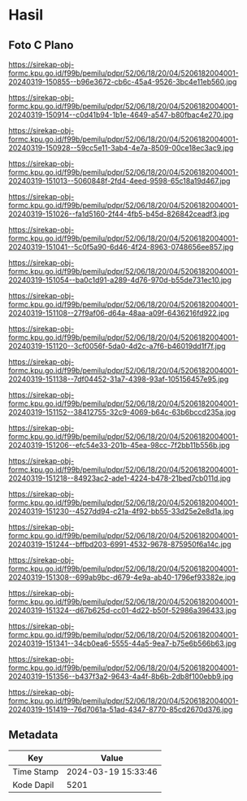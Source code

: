 # Hasil

## Foto C Plano

https://sirekap-obj-formc.kpu.go.id/f99b/pemilu/pdpr/52/06/18/20/04/5206182004001-20240319-150855--b96e3672-cb6c-45a4-9526-3bc4e11eb560.jpg

https://sirekap-obj-formc.kpu.go.id/f99b/pemilu/pdpr/52/06/18/20/04/5206182004001-20240319-150914--c0d41b94-1b1e-4649-a547-b80fbac4e270.jpg

https://sirekap-obj-formc.kpu.go.id/f99b/pemilu/pdpr/52/06/18/20/04/5206182004001-20240319-150928--59cc5e11-3ab4-4e7a-8509-00ce18ec3ac9.jpg

https://sirekap-obj-formc.kpu.go.id/f99b/pemilu/pdpr/52/06/18/20/04/5206182004001-20240319-151013--5060848f-2fd4-4eed-9598-65c18a19d467.jpg

https://sirekap-obj-formc.kpu.go.id/f99b/pemilu/pdpr/52/06/18/20/04/5206182004001-20240319-151026--fa1d5160-2f44-4fb5-b45d-826842ceadf3.jpg

https://sirekap-obj-formc.kpu.go.id/f99b/pemilu/pdpr/52/06/18/20/04/5206182004001-20240319-151041--5c0f5a90-6d46-4f24-8963-0748656ee857.jpg

https://sirekap-obj-formc.kpu.go.id/f99b/pemilu/pdpr/52/06/18/20/04/5206182004001-20240319-151054--ba0c1d91-a289-4d76-970d-b55de731ec10.jpg

https://sirekap-obj-formc.kpu.go.id/f99b/pemilu/pdpr/52/06/18/20/04/5206182004001-20240319-151108--27f9af06-d64a-48aa-a09f-6436216fd922.jpg

https://sirekap-obj-formc.kpu.go.id/f99b/pemilu/pdpr/52/06/18/20/04/5206182004001-20240319-151120--3cf0056f-5da0-4d2c-a7f6-b46019dd1f7f.jpg

https://sirekap-obj-formc.kpu.go.id/f99b/pemilu/pdpr/52/06/18/20/04/5206182004001-20240319-151138--7df04452-31a7-4398-93af-105156457e95.jpg

https://sirekap-obj-formc.kpu.go.id/f99b/pemilu/pdpr/52/06/18/20/04/5206182004001-20240319-151152--38412755-32c9-4069-b64c-63b6bccd235a.jpg

https://sirekap-obj-formc.kpu.go.id/f99b/pemilu/pdpr/52/06/18/20/04/5206182004001-20240319-151206--efc54e33-201b-45ea-98cc-7f2bb11b556b.jpg

https://sirekap-obj-formc.kpu.go.id/f99b/pemilu/pdpr/52/06/18/20/04/5206182004001-20240319-151218--84923ac2-ade1-4224-b478-21bed7cb011d.jpg

https://sirekap-obj-formc.kpu.go.id/f99b/pemilu/pdpr/52/06/18/20/04/5206182004001-20240319-151230--4527dd94-c21a-4f92-bb55-33d25e2e8d1a.jpg

https://sirekap-obj-formc.kpu.go.id/f99b/pemilu/pdpr/52/06/18/20/04/5206182004001-20240319-151244--bffbd203-6991-4532-9678-875950f6a14c.jpg

https://sirekap-obj-formc.kpu.go.id/f99b/pemilu/pdpr/52/06/18/20/04/5206182004001-20240319-151308--699ab9bc-d679-4e9a-ab40-1796ef93382e.jpg

https://sirekap-obj-formc.kpu.go.id/f99b/pemilu/pdpr/52/06/18/20/04/5206182004001-20240319-151324--d67b625d-cc01-4d22-b50f-52986a396433.jpg

https://sirekap-obj-formc.kpu.go.id/f99b/pemilu/pdpr/52/06/18/20/04/5206182004001-20240319-151341--34cb0ea6-5555-44a5-9ea7-b75e6b566b63.jpg

https://sirekap-obj-formc.kpu.go.id/f99b/pemilu/pdpr/52/06/18/20/04/5206182004001-20240319-151356--b437f3a2-9643-4a4f-8b6b-2db8f100ebb9.jpg

https://sirekap-obj-formc.kpu.go.id/f99b/pemilu/pdpr/52/06/18/20/04/5206182004001-20240319-151419--76d7061a-51ad-4347-8770-85cd2670d376.jpg


## Metadata

| Key        | Value               |
| ---------- | ------------------- |
| Time Stamp | 2024-03-19 15:33:46 |
| Kode Dapil | 5201                |



